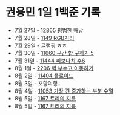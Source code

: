 # 권용민 1일 1백준 기록

-   7월 27일 - [12865 평범한 배낭](./0727/)
-   7월 28일 - [1149 RGB거리](./0728/)
-   7월 29일 - 글램핑 ㅎㅎ
-   7월 30일 - [11660 구간 합 구하기 5](./0730/)
-   7월 31일 - [11444 피보나치 수6](./0731/)
-   8월 1일 - [2206 벽 부수고 이동하기](./0801/)
-   8월 2일 - [11404 플로이드](./0802/)
-   8월 3일 - 포항여행..
-   8월 4일 - [11053 가장 긴 증가하는 부분 수열](./0804/)
-   8월 5일 - [1167 트리의 지름](./0805/)
-   8월 5일 - [1167 트리의 지름](./0806/)
